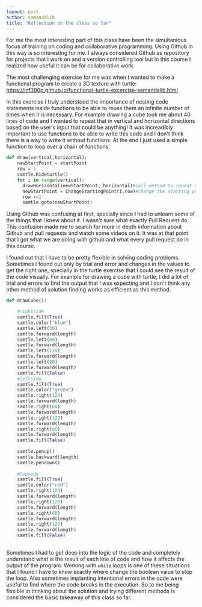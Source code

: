 ```yaml
---
layout: post
author: samandalib
title: "Reflection on the class so far"
---
```


For me the most interesting part of this class have been the simultanious focus of training on coding and collaborative programming. Using Github in this way is so interesting for me.
I always considered Github as repository for projects that I work on and a version controlling tool but in this course I realized how useful it can be for collaborative work.

The most challenging exercise for me was when I wanted to make a functional program to create a 3D texture with turtle:
https://inf380p.github.io/functional-turtle-excercise-samandalib.html

In this exercise I truly understood the importance of nesting code statements inside functions to be able to reuse them an infinite number of times when it is necessary. For example drawing
a cube took me about 40 lines of code and I wanted to repeat that in vertical and horizontal directions based on the user's input that could be anything! It was increadibly important
to use functions to be able to write this code and I don't think there is a way to write it without functions. At the end I just used a simple function to loop over a chain of functions:
```python
def draw(vertical,horizontal):
    newStartPoint = startPoint
    row = 1
    samtle.hideturtle()
    for i in range(vertical):
      drawHorizontal(newStartPoint, horizontal)#call method to repeat cubes horizontally 
      newStartPoint = ChangeStartingPoint(i,row)#change the starting point for the next row of cubes
      row +=1
      samtle.goto(newStartPoint)
```

Using Github was confusing at first, specially since I had to unlearn some of the things that I knew about it. I wasn't sure what exactly Pull Request do. This confusion made me to 
search for more in depth information about Github and pull requests and watch some videos on it. It was at that point that I got what we are doing with github and what every pull request
do in this course.

I found out that I have to be pretty flexible in solving coding problems. Sometimes I found out only by trial and error and changes in the values to get the right one, specially in the 
turtle exercise that I could see the result of the code visually. For example for drawing a cube with turtle, I did a lot of trial and errors to find the output that I was expecting and I don't
think any other method of solution finding works as efficient as this method.
```python
def drawCube():

    #rightside
    samtle.fill(True)
    samtle.color("blue")
    samtle.left(30)
    samtle.forward(length)
    samtle.left(60)
    samtle.forward(length)
    samtle.left(120)
    samtle.forward(length)
    samtle.left(60)
    samtle.forward(length)
    samtle.fill(False)
    #leftside
    samtle.fill(True)
    samtle.color("green")
    samtle.right(120)
    samtle.forward(length)
    samtle.right(60)
    samtle.forward(length)
    samtle.right(120)
    samtle.forward(length)
    samtle.right(60)
    samtle.forward(length)
    samtle.fill(False)
    
    samtle.penup()
    samtle.backward(length)
    samtle.pendown()
    
    #topside
    samtle.fill(True)
    samtle.color("red")
    samtle.right(120)
    samtle.forward(length)
    samtle.right(120)
    samtle.forward(length)
    samtle.right(60)
    samtle.forward(length)
    samtle.right(120)
    samtle.forward(length)
    samtle.fill(False)
    
```
Sometimes I had to get deep into the logic of the code and completely understand what is the result of each line of
code and how it affects the output of the program. Working with `while` loops is one of these situations that I found I have to
know exactly where change the boolean value to stop the loop. Also sometimes implanting intentional errors in the code were useful to find where the code breaks in the execution. So to me being flexible in 
thinking about the solution and trying different methods is considered the basic takeaway of this class so far.
